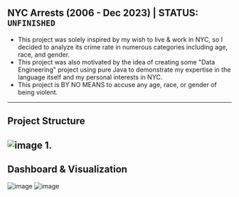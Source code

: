 ## NYC Arrests (2006 - Dec 2023) | STATUS: `UNFINISHED`
- This project was solely inspired by my wish to live & work in NYC, so I decided to analyze its crime rate in numerous categories including age, race, and gender.
- This project was also motivated by the idea of creating some "Data Engineering" project using pure Java to demonstrate my expertise in the language itself and my personal interests in NYC.
- This project is BY NO MEANS to accuse any age, race, or gender of being violent.
---
## Project Structure
![image](https://github.com/user-attachments/assets/42fd8479-a7df-46b2-9cc0-dcb8d2166831)
1. 
---
## Dashboard & Visualization
![image](https://github.com/user-attachments/assets/0307d6d2-e1be-4b55-ade9-b45d4c842160)
![image](https://github.com/user-attachments/assets/73420b5f-8254-4da9-97b1-22f25c3d2958)

